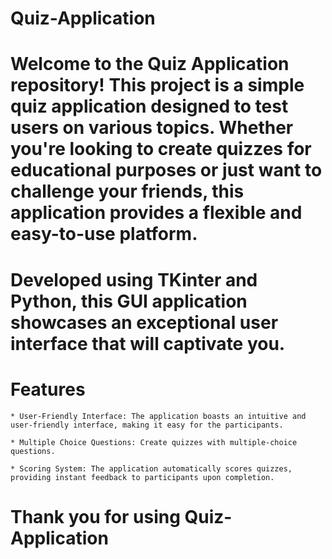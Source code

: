 # Quiz-Application

# Welcome to the Quiz Application repository! This project is a simple quiz application designed to test users on various topics. Whether you're looking to create quizzes for educational purposes or just want to challenge your friends, this application provides a flexible and easy-to-use platform.

#  Developed using TKinter and Python, this GUI application showcases an exceptional user interface that will captivate you.

# Features
    * User-Friendly Interface: The application boasts an intuitive and user-friendly interface, making it easy for the participants.

    * Multiple Choice Questions: Create quizzes with multiple-choice questions.

    * Scoring System: The application automatically scores quizzes, providing instant feedback to participants upon completion.
# Thank you for using Quiz-Application
